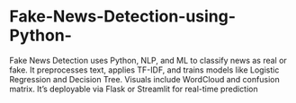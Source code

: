 # Fake-News-Detection-using-Python-
Fake News Detection uses Python, NLP, and ML to classify news as real or fake. It preprocesses text, applies TF-IDF, and trains models like Logistic Regression and Decision Tree. Visuals include WordCloud and confusion matrix. It’s deployable via Flask or Streamlit for real-time prediction
